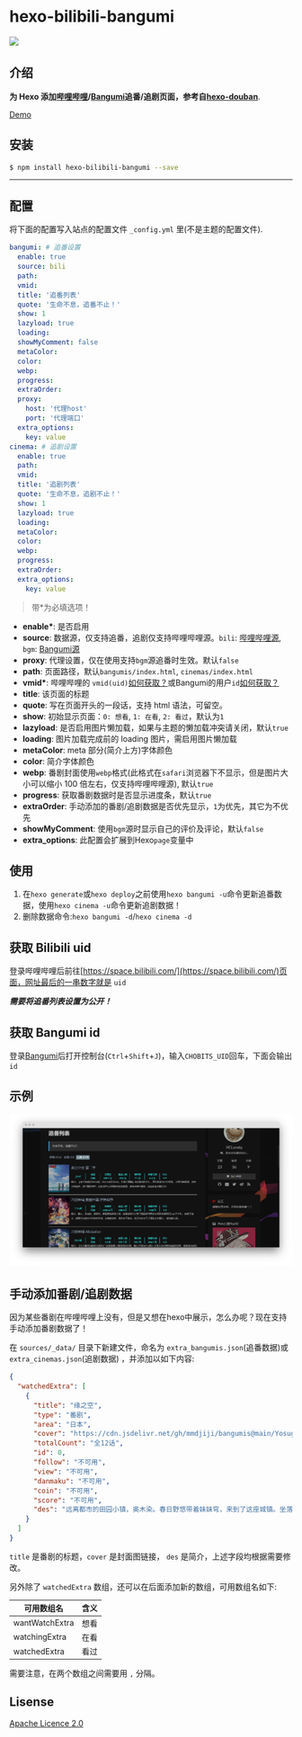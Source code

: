 # hexo-bilibili-bangumi

![](https://nodei.co/npm/hexo-bilibili-bangumi.png?downloads=true&downloadRank=true&stars=true)

## 介绍

**为 Hexo 添加[哔哩哔哩](https://www.bilibili.com/)/[Bangumi](https://bangumi.tv/)追番/追剧页面，参考自[hexo-douban](https://github.com/mythsman/hexo-douban)**.

[Demo](https://demo.hclonely.com/bangumis/)

## 安装

```bash
$ npm install hexo-bilibili-bangumi --save
```

------------

## 配置

将下面的配置写入站点的配置文件 `_config.yml` 里(不是主题的配置文件).

``` yaml
bangumi: # 追番设置
  enable: true
  source: bili
  path:
  vmid:
  title: '追番列表'
  quote: '生命不息，追番不止！'
  show: 1
  lazyload: true
  loading:
  showMyComment: false
  metaColor:
  color:
  webp:
  progress:
  extraOrder:
  proxy:
    host: '代理host'
    port: '代理端口'
  extra_options:
    key: value
cinema: # 追剧设置
  enable: true
  path:
  vmid:
  title: '追剧列表'
  quote: '生命不息，追剧不止！'
  show: 1
  lazyload: true
  loading:
  metaColor:
  color:
  webp:
  progress:
  extraOrder:
  extra_options:
    key: value
```

> 带*为必填选项！

- **enable\***: 是否启用
- **source**: 数据源，仅支持追番，追剧仅支持哔哩哔哩源。`bili`: [哔哩哔哩源](https://www.bilibili.com/), `bgm`: [Bangumi源](https://bangumi.tv/)
- **proxy**: 代理设置，仅在使用支持`bgm`源追番时生效。默认`false`
- **path**: 页面路径，默认`bangumis/index.html`, `cinemas/index.html`
- **vmid\***: 哔哩哔哩的 `vmid(uid)`[如何获取？](#获取-bilibili-uid)或Bangumi的用户`id`[如何获取？](#获取-bangumi-id)
- **title**: 该页面的标题
- **quote**: 写在页面开头的一段话，支持 html 语法，可留空。
- **show**: 初始显示页面：`0: 想看`, `1: 在看`, `2: 看过`，默认为`1`
- **lazyload**: 是否启用图片懒加载，如果与主题的懒加载冲突请关闭，默认`true`
- **loading**: 图片加载完成前的 loading 图片，需启用图片懒加载
- **metaColor**: meta 部分(简介上方)字体颜色
- **color**: 简介字体颜色
- **webp**: 番剧封面使用`webp`格式(此格式在`safari`浏览器下不显示，但是图片大小可以缩小 100 倍左右，仅支持哔哩哔哩源), 默认`true`
- **progress**: 获取番剧数据时是否显示进度条，默认`true`
- **extraOrder**: 手动添加的番剧/追剧数据是否优先显示，`1`为优先，其它为不优先
- **showMyComment**: 使用`bgm`源时显示自己的评价及评论，默认`false`
- **extra_options**: 此配置会扩展到Hexo`page`变量中

## 使用

1. 在`hexo generate`或`hexo deploy`之前使用`hexo bangumi -u`命令更新追番数据，使用`hexo cinema -u`命令更新追剧数据！
2. 删除数据命令:`hexo bangumi -d`/`hexo cinema -d`

## 获取 Bilibili uid

登录哔哩哔哩后前往[https://space.bilibili.com/](https://space.bilibili.com/)页面，网址最后的一串数字就是 `uid`

***需要将追番列表设置为公开！***

## 获取 Bangumi id

登录[Bangumi](https://bangumi.tv/)后打开控制台(`Ctrl`+`Shift`+`J`)，输入`CHOBITS_UID`回车，下面会输出`id`

## 示例

![示例图片](https://github.com/HCLonely/hexo-bilibili-bangumi/raw/master/example.png)

## 手动添加番剧/追剧数据
因为某些番剧在哔哩哔哩上没有，但是又想在hexo中展示，怎么办呢？现在支持手动添加番剧数据了！

在 `sources/_data/` 目录下新建文件，命名为 `extra_bangumis.json`(追番数据)或`extra_cinemas.json`(追剧数据) ，并添加以如下内容:
```json
{
  "watchedExtra": [
    {
      "title": "缘之空",
      "type": "番剧",
      "area": "日本",
      "cover": "https://cdn.jsdelivr.net/gh/mmdjiji/bangumis@main/Yosuga-no-Sora/cover.jpg",
      "totalCount": "全12话",
      "id": 0,
      "follow": "不可用",
      "view": "不可用",
      "danmaku": "不可用",
      "coin": "不可用",
      "score": "不可用",
      "des": "远离都市的田园小镇，奥木染。春日野悠带着妹妹穹，来到了这座城镇。坐落在这里的是，儿时暑假经常造访的充满回忆的已故祖父的家。双亲因意外事故而丧生，变得无依无靠..."
    }
  ]
}
```

`title` 是番剧的标题，`cover` 是封面图链接， `des` 是简介，上述字段均根据需要修改。

另外除了 `watchedExtra` 数组，还可以在后面添加新的数组，可用数组名如下:

|可用数组名|含义|
|-|-|
|wantWatchExtra|想看|
|watchingExtra|在看|
|watchedExtra|看过|

需要注意，在两个数组之间需要用 `,` 分隔。

## Lisense

[Apache Licence 2.0](https://github.com/HCLonely/hexo-bilibili-bangumi/blob/master/LICENSE)
